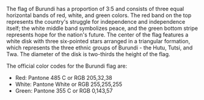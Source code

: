 The flag of Burundi has a proportion of 3:5 and consists of three equal horizontal bands of red, white, and green colors. The red band on the top represents the country's struggle for independence and independence itself; the white middle band symbolizes peace, and the green bottom stripe represents hope for the nation's future. The center of the flag features a white disk with three six-pointed stars arranged in a triangular formation, which represents the three ethnic groups of Burundi - the Hutu, Tutsi, and Twa. The diameter of the disk is two-thirds the height of the flag. 

The official color codes for the Burundi flag are:
- Red: Pantone 485 C or RGB 205,32,38
- White: Pantone White or RGB 255,255,255
- Green: Pantone 355 C or RGB 0,143,57
